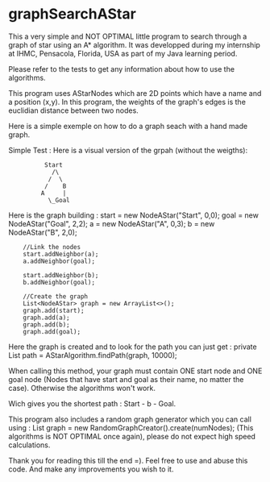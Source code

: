 # graphSearchAStar


This a very simple and NOT OPTIMAL little program to search through a graph of star using an A* algorithm.
It was developped during my internship at IHMC, Pensacola, Florida, USA as part of my Java learning period.
 
Please refer to the tests to get any information about how to use the algorithms.
 
 
This program uses AStarNodes which are 2D points which have a name and a position (x,y).
In this program, the weights of the graph's edges is the euclidian distance between two nodes. 

Here is a simple exemple on how to do a graph seach with a hand made graph.
 
Simple Test :
Here is a visual version of the grpah (without the weigths):

              Start
                /\
               /  \
              /    B
             A     |
               \_Goal
                
               
               
Here is the graph building : 
        start = new NodeAStar("Start", 0,0);
        goal = new NodeAStar("Goal", 2,2);
        a = new NodeAStar("A", 0,3);
        b = new NodeAStar("B", 2,0);

        //Link the nodes
        start.addNeighbor(a);
        a.addNeighbor(goal);

        start.addNeighbor(b);
        b.addNeighbor(goal);

        //Create the graph
        List<NodeAStar> graph = new ArrayList<>();
        graph.add(start);
        graph.add(a);
        graph.add(b);
        graph.add(goal);
        
Here the graph is created and to look for the path you can just get :
      private List<NodeAStar> path = AStarAlgorithm.findPath(graph, 10000);
 
When calling this method, your graph must contain ONE start node and ONE goal node (Nodes that have start and goal as their name, no matter the case). Otherwise the algorithms won't work.

Wich gives you the shortest path : Start - b - Goal.
  
 This program also includes a random graph generator which you can call using :
 List<NodeAStar> graph = new RandomGraphCreator().create(numNodes);
(This algorithms is NOT OPTIMAL once again), please do not expect high speed calculations.
  
  
  Thank you for reading this till the end =).
Feel free to use and abuse this code. And make any improvements you wish to it. 
